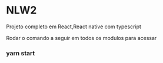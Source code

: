 # NLW2

Projeto completo em React,React native com typescript

Rodar o comando a seguir em todos os modulos para acessar
### yarn start
